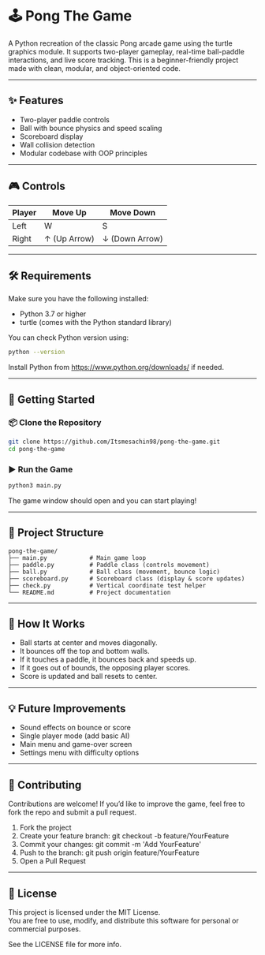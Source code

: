 # 🕹️ Pong The Game

A Python recreation of the classic Pong arcade game using the turtle graphics module. It supports two-player gameplay, real-time ball-paddle interactions, and live score tracking. This is a beginner-friendly project made with clean, modular, and object-oriented code.

---

## ✨ Features

-   Two-player paddle controls
-   Ball with bounce physics and speed scaling
-   Scoreboard display
-   Wall collision detection
-   Modular codebase with OOP principles

---

## 🎮 Controls

| Player | Move Up      | Move Down      |
| ------ | ------------ | -------------- |
| Left   | W            | S              |
| Right  | ↑ (Up Arrow) | ↓ (Down Arrow) |

---

## 🛠️ Requirements

Make sure you have the following installed:

-   Python 3.7 or higher
-   turtle (comes with the Python standard library)

You can check Python version using:

```bash
python --version
```

Install Python from https://www.python.org/downloads/ if needed.

---

## 🚀 Getting Started

### 📦 Clone the Repository

```bash
git clone https://github.com/Itsmesachin98/pong-the-game.git
cd pong-the-game
```

### ▶️ Run the Game

```bash
python3 main.py
```

The game window should open and you can start playing!

---

## 📁 Project Structure

```
pong-the-game/
├── main.py            # Main game loop
├── paddle.py          # Paddle class (controls movement)
├── ball.py            # Ball class (movement, bounce logic)
├── scoreboard.py      # Scoreboard class (display & score updates)
├── check.py           # Vertical coordinate test helper
└── README.md          # Project documentation
```

---

## 🧠 How It Works

-   Ball starts at center and moves diagonally.
-   It bounces off the top and bottom walls.
-   If it touches a paddle, it bounces back and speeds up.
-   If it goes out of bounds, the opposing player scores.
-   Score is updated and ball resets to center.

---

## 💡 Future Improvements

-   Sound effects on bounce or score
-   Single player mode (add basic AI)
-   Main menu and game-over screen
-   Settings menu with difficulty options

---

## 🤝 Contributing

Contributions are welcome! If you’d like to improve the game, feel free to fork the repo and submit a pull request.

1. Fork the project
2. Create your feature branch: git checkout -b feature/YourFeature
3. Commit your changes: git commit -m 'Add YourFeature'
4. Push to the branch: git push origin feature/YourFeature
5. Open a Pull Request

---

## 📝 License

This project is licensed under the MIT License.  
You are free to use, modify, and distribute this software for personal or commercial purposes.

See the LICENSE file for more info.
